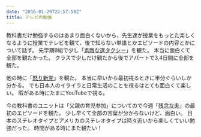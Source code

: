 ```yaml
---
date: "2016-01-29T22:57:58Z"
title: テレビの勉強
---
```


教科書だけ勉強するのはあまり面白くないから、先生達が授業をもっとた楽しくなるように授業でテレビを観て、後で知らない単語とかエピソードの内容とかについて話す。
先学期B組で少し「[素敵な選タクシー]」を観た。
本当に面白くて全部を観たかった。
クラスで少しだけ観たから後でアパートで3,4日間に全部を観た。

他の時に「[怒り新党]」を観た。
本当に早いから最初視るときに半分ぐらいしか分かる。
でも日本人のイライラと日常生活のことを視るはとても面白くて楽しい。
暇がある時にたまにYouTubeで視る。

今の教科書のユニットは「父親の育児参加」についてので今週「[残念な夫]」の最初のエピソードを観た。
少し早くて全部の言葉が分からないけど、面白い。
日本のステレオタイプとアメリカのステレオタイプは時々近いから楽しくていい勉強だった。
時間がある時にまた観たい！

[怒り新党]: http://www.tv-asahi.co.jp/ikari/
[残念な夫]: http://www.fujitv.co.jp/zannen/index.html
[素敵な選タクシー]: http://www.ktv.jp/sentaxi/index.html
